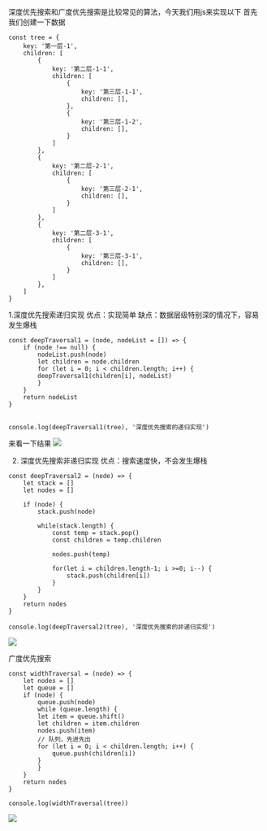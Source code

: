 深度优先搜索和广度优先搜索是比较常见的算法，今天我们用js来实现以下
首先我们创建一下数据
```
const tree = {
    key: '第一层-1',
    children: [
        {
            key: '第二层-1-1',
            children: [
                {
                    key: '第三层-1-1',
                    children: [],
                },
                {
                    key: '第三层-1-2',
                    children: [],
                }
            ]
        },
        {
            key: '第二层-2-1',
            children: [
                {
                    key: '第三层-2-1',
                    children: [],
                }
            ]
        },
        {
            key: '第二层-3-1',
            children: [
                {
                    key: '第三层-3-1',
                    children: [],
                }
            ]
        },
    ]
}
```
1.深度优先搜索递归实现
优点：实现简单
缺点：数据层级特别深的情况下，容易发生爆栈
```
const deepTraversal1 = (node, nodeList = []) => {
    if (node !== null) {
        nodeList.push(node)
        let children = node.children
        for (let i = 0; i < children.length; i++) {
        deepTraversal1(children[i], nodeList)
        }
    }
    return nodeList
}


console.log(deepTraversal1(tree), '深度优先搜索的递归实现')
```
来看一下结果
![](https://img2020.cnblogs.com/blog/1575596/202008/1575596-20200810213701456-334530902.png)

2. 深度优先搜索非递归实现
优点：搜索速度快，不会发生爆栈
```
const deepTraversal2 = (node) => {
    let stack = []
    let nodes = []

    if (node) {
        stack.push(node)
        
        while(stack.length) {
            const temp = stack.pop()
            const children = temp.children

            nodes.push(temp)

            for(let i = children.length-1; i >=0; i--) {
                stack.push(children[i])
            }
        }
    }
    return nodes
}

console.log(deepTraversal2(tree), '深度优先搜索的非递归实现')
```
![](https://img2020.cnblogs.com/blog/1575596/202008/1575596-20200810214011514-1311275305.png)


广度优先搜索
```
const widthTraversal = (node) => {
    let nodes = []
    let queue = []
    if (node) {
        queue.push(node)
        while (queue.length) {
        let item = queue.shift()
        let children = item.children
        nodes.push(item)
        // 队列，先进先出
        for (let i = 0; i < children.length; i++) {
            queue.push(children[i])
        }
        }
    }
    return nodes
}

console.log(widthTraversal(tree))
```
![](https://img2020.cnblogs.com/blog/1575596/202008/1575596-20200810214347372-2061372421.png)
